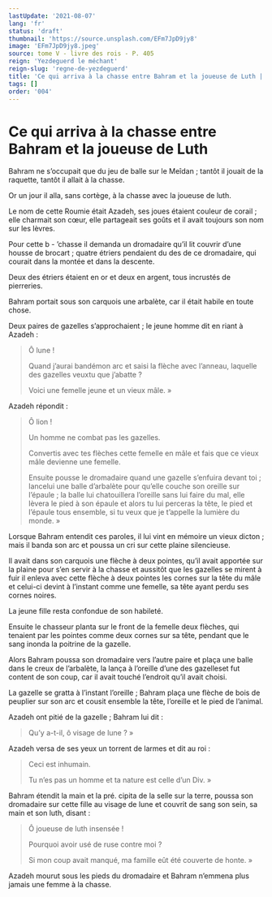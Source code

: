 ```yaml
---
lastUpdate: '2021-08-07'
lang: 'fr'
status: 'draft'
thumbnail: 'https://source.unsplash.com/EFm7JpD9jy8'
image: 'EFm7JpD9jy8.jpeg'
source: tome V - livre des rois - P. 405
reign: 'Yezdeguerd le méchant'
reign-slug: 'regne-de-yezdeguerd'
title: 'Ce qui arriva à la chasse entre Bahram et la joueuse de Luth | Le Livre des Rois | Shâhnâmeh'
tags: []
order: '004'
---
```


<!-- LTeX: language=fr -->

# Ce qui arriva à la chasse entre Bahram et la joueuse de Luth

Bahram ne s’occupait que du jeu de balle sur le Meîdan ; tantôt il jouait de la raquette, tantôt il allait à la chasse.

Or un jour il alla, sans cortège, à la chasse avec la joueuse de luth.

Le nom de cette Roumie était Azadeh, ses joues étaient couleur de corail ; elle charmait son cœur, elle partageait ses goûts et il avait toujours son nom sur les lèvres.

Pour cette b -
’chasse il demanda un dromadaire qu’il lit couvrir d’une housse de brocart ; quatre étriers pendaient du des de ce dromadaire, qui courait dans la montée et dans la descente.

Deux des étriers étaient en or et deux en argent, tous incrustés de pierreries.

Bahram portait sous son carquois une arbalète, car il était habile en toute chose.

Deux paires de gazelles s’approchaient ; le jeune homme dit en riant à Azadeh :

> Ô lune !
>
> Quand j’aurai bandémon arc et saisi la flèche avec l’anneau, laquelle des gazelles veuxtu que j’abatte ?
>
> Voici une femelle jeune et un vieux mâle. »

Azadeh répondit :

> Ô lion !
>
> Un homme ne combat pas les gazelles.
>
> Convertis avec tes flèches cette femelle en mâle et fais que ce vieux mâle devienne une femelle.
>
> Ensuite pousse le dromadaire quand une gazelle s’enfuira devant toi ; lancelui une balle d’arbalète pour qu’elle couche son oreille sur l’épaule ; la balle lui chatouillera l’oreille sans lui faire du mal, elle lèvera le pied à son épaule et alors tu lui perceras la tête, le pied et l’épaule tous ensemble, si tu veux que je t’appelle la lumière du monde. »

Lorsque Bahram entendit ces paroles, il lui vint en mémoire un vieux dicton ; mais il banda son arc et poussa un cri sur cette plaine silencieuse.

Il avait dans son carquois une flèche à deux pointes, qu’il avait apportée sur la plaine pour s’en servir à la chasse et aussitôt que les gazelles se mirent à fuir il enleva avec cette flèche à deux pointes les cornes sur la tête du mâle et celui-ci devint à l’instant comme une femelle, sa tête ayant perdu ses cornes noires.

La jeune fille resta confondue de son habileté.

Ensuite le chasseur planta sur le front de la femelle deux flèches, qui tenaient par les pointes comme deux cornes sur sa tête, pendant que le sang inonda la poitrine de la gazelle.

Alors Bahram poussa son dromadaire vers l’autre paire et plaça une balle dans le creux de l’arbalète, la lança à l’oreille d’une des gazelleset fut content de son coup, car il avait touché l’endroit qu’il avait choisi.

La gazelle se gratta à l’instant l’oreille ; Bahram plaça une flèche de bois de peuplier sur son arc et cousit ensemble la tête, l’oreille et le pied de l’animal.

Azadeh ont pitié de la gazelle ; Bahram lui dit :

> Qu’y a-t-il, ô visage de lune ? »

Azadeh versa de ses yeux un torrent de larmes et dit au roi :

> Ceci est inhumain.
>
> Tu n’es pas un homme et ta nature est celle d’un Div. »

Bahram étendit la main et la pré. cipita de la selle sur la terre, poussa son dromadaire sur cette fille au visage de lune et couvrit de sang son sein, sa main et son luth, disant :

> Ô joueuse de luth insensée !
>
> Pourquoi avoir usé de ruse contre moi ?
>
> Si mon coup avait manqué, ma famille eût été couverte de honte. »

Azadeh mourut sous les pieds du dromadaire et Bahram n’emmena plus jamais une femme à la chasse.
